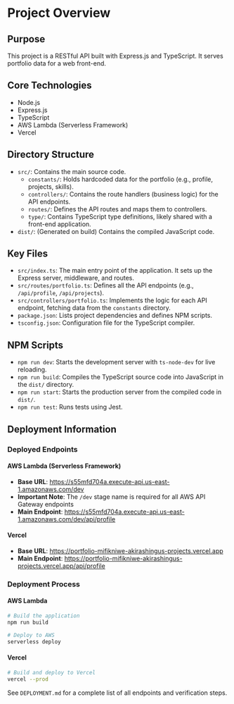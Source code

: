 # Project Overview

## Purpose

This project is a RESTful API built with Express.js and TypeScript. It serves portfolio data for a web front-end.

## Core Technologies

- Node.js
- Express.js
- TypeScript
- AWS Lambda (Serverless Framework)
- Vercel

## Directory Structure

- `src/`: Contains the main source code.
  - `constants/`: Holds hardcoded data for the portfolio (e.g., profile, projects, skills).
  - `controllers/`: Contains the route handlers (business logic) for the API endpoints.
  - `routes/`: Defines the API routes and maps them to controllers.
  - `type/`: Contains TypeScript type definitions, likely shared with a front-end application.
- `dist/`: (Generated on build) Contains the compiled JavaScript code.

## Key Files

- `src/index.ts`: The main entry point of the application. It sets up the Express server, middleware, and routes.
- `src/routes/portfolio.ts`: Defines all the API endpoints (e.g., `/api/profile`, `/api/projects`).
- `src/controllers/portfolio.ts`: Implements the logic for each API endpoint, fetching data from the `constants` directory.
- `package.json`: Lists project dependencies and defines NPM scripts.
- `tsconfig.json`: Configuration file for the TypeScript compiler.

## NPM Scripts

- `npm run dev`: Starts the development server with `ts-node-dev` for live reloading.
- `npm run build`: Compiles the TypeScript source code into JavaScript in the `dist/` directory.
- `npm run start`: Starts the production server from the compiled code in `dist/`.
- `npm run test`: Runs tests using Jest.

## Deployment Information

### Deployed Endpoints

#### AWS Lambda (Serverless Framework)
- **Base URL**: https://s55mfd704a.execute-api.us-east-1.amazonaws.com/dev
- **Important Note**: The `/dev` stage name is required for all AWS API Gateway endpoints
- **Main Endpoint**: https://s55mfd704a.execute-api.us-east-1.amazonaws.com/dev/api/profile

#### Vercel
- **Base URL**: https://portfolio-mifikniwe-akirashingus-projects.vercel.app
- **Main Endpoint**: https://portfolio-mifikniwe-akirashingus-projects.vercel.app/api/profile

### Deployment Process

#### AWS Lambda
```bash
# Build the application
npm run build

# Deploy to AWS
serverless deploy
```

#### Vercel
```bash
# Build and deploy to Vercel
vercel --prod
```

See `DEPLOYMENT.md` for a complete list of all endpoints and verification steps.
